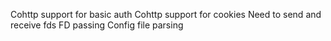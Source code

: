 
Cohttp support for basic auth
Cohttp support for cookies
Need to send and receive fds
FD passing
Config file parsing

